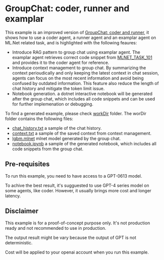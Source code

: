 # GroupChat: coder, runner and examplar

This example is an improved version of [GroupChat: coder and runner](../GroupChatExample.CoderRunner/README.md), it shows how to use a coder agent, a runner agent and an examplar agent on ML.Net related task, and is highlighted with the following feaures:
- Introduce RAG pattern to group chat using examplar agent. The examplar agent retrieves correct code snippet from [MLNET_TASK_101](https://github.com/LittleLittleCloud/MLNet-Task-101) and provides it to the coder agent for reference.
- Introduce context management to group chat. By summarizing the context perioudically and only keeping the latest context in chat session, agents can focus on the most recent information and avoid being confused by outdated information. This feature also reduce the length of chat history and mitigate the token limit issue.
- Notebook generation. a dotnet interactive notebook will be generated after the group chat, which includes all code snippets and can be used for further implemenation or debugging.

To find a generated example, please check [workDir](./workDir/) folder. The worDir folder contains the following files:
- [chat_history.txt](./workDir/chat_history.txt) a sample of the chat history.
- [context.txt](./workDir/context.txt) a sample of the saved context from context management.
- [lgbm.mlnet](./workDir/lgbm.mlnet) mlnet model generated by the group chat.
- [notebook.ipynb](./workDir/notebook.ipynb) a sample of the generated notebook, which includes all code snippets from the group chat.

## Pre-requisites
To run this example, you need to have access to a GPT-0613 model.

To achive the best result, it's sugguested to use GPT-4 series model on some agents, like coder. However, it usually brings more cost and longer latency.

## Disclaimer
This example is for a proof-of-concept purpose only. It's not production ready and not recommended to use in production.

The output result might be vary because the output of GPT is not deterministic.

Cost will be applied to your openai account when you run this example.